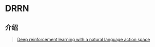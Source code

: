 # DRRN

## 介绍

> [Deep reinforcement learning with a natural language action space](https://arxiv.org/abs/1511.04636)



